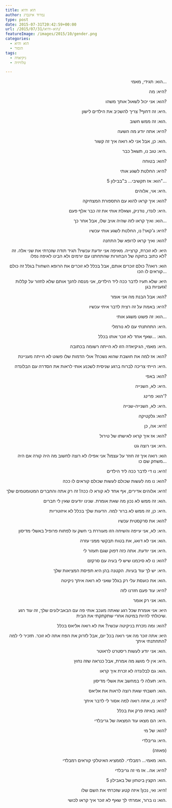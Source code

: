 ```yaml
---
title: הוא והיא
author: נמרוד איזנברג
type: post
date: 2015-07-31T20:42:59+00:00
url: /2015/07/31/הוא-והיא/
featureImage: /images/2015/10/gender.png
categories:
  - הוא והיא
  - הומור
tags:
  - גיקיאדה
  - טלוויזיה

---
```

<p align="right">
  <span lang="en-US">הוא: </span><span lang="he-IL">תגידי</span><span lang="en-US">, </span><span lang="he-IL">מאמי…</span>
</p>

<p align="right">
  <span lang="he-IL">היא: מה</span><span lang="en-US">?</span>
</p>

<p align="right">
  הוא: אני יכול לשאול אותך משהו?
</p>

<p align="right">
  היא: זה דחוף? צריך להשכיב את הילדים לישון.
</p>

<p align="right">
  הוא: זה ממש חשוב.
</p>

<p align="right">
  היא: אתה יודע מה השעה?
</p>

<p align="right">
  הוא: כן, אבל אני לא רואה איך זה קשור.
</p>

<p align="right">
  היא: טוב נו, תשאל כבר.
</p>

<p align="right">
  הוא: בטוחה?
</p>

<p align="right">
  היא: החלטת לשגע אותי?
</p>

<p align="right">
  <span lang="en-US">הוא: אז תקשיבי&#8230; </span><span lang="he-IL">ב"בבילון </span><span lang="en-US">5"…</span>
</p>

<p align="right">
  <span lang="he-IL">היא: אוי</span><span lang="en-US">, </span><span lang="he-IL">אלוהים</span><span lang="en-US">.</span>
</p>

<p align="right">
  <span lang="he-IL">הוא: איך קראו להוא עם התספורת המצחיקה</span><span lang="en-US">?</span>
</p>

<p align="right">
  <span lang="he-IL">היא: לונדו</span><span lang="en-US">, </span><span lang="he-IL">נודניק</span><span lang="en-US">, </span><span lang="he-IL">ושאלת אותי את זה כבר אלף פעם</span><span lang="en-US">.</span>
</p>

<p align="right">
  <span lang="he-IL">הוא: ואיך קראו לזה שהיה אויב שלו</span><span lang="en-US">, </span><span lang="he-IL">אבל אחר כך…</span>
</p>

<p align="right">
  <span lang="he-IL">היא: ג</span><span lang="en-US">'</span><span lang="he-IL">קאר</span><span lang="en-US">! </span><span lang="he-IL">נו</span><span lang="en-US">, </span><span lang="he-IL">החלטת לשגע אותי עכשיו</span><span lang="en-US">?</span>
</p>

<p align="right">
  <span lang="he-IL">הוא: ואיך קראו לרופא של התחנה</span><span lang="en-US">?</span>
</p>

<p align="right">
  <span lang="he-IL">היא: לא זוכרת</span><span lang="en-US">, </span><span lang="he-IL">קרצייה</span><span lang="en-US">. </span><span lang="he-IL">מאיפה אני יודעת עכשיו</span><span lang="en-US">? </span><span lang="he-IL">תגיד תודה שזכרתי את שני אלה</span><span lang="en-US">. זה לא כתוב בחוקה של הבחורות שהתחתנו עם יורמים ולא הבינו לאיפה נפלו?</span>
</p>

<p align="right">
  <span lang="he-IL">הוא: רואה</span><span lang="en-US">? </span><span lang="he-IL">כולם זוכרים אותם</span><span lang="en-US">, </span><span lang="he-IL">אבל בכלל לא זוכרים את הרופא השחור</span><span lang="en-US">! </span><span lang="he-IL">בגלל זה כולם קוראים לו הכו…</span>
</p>

<p align="right">
  <span lang="he-IL">היא: שלא תעיז לדבר ככה ליד הילדים</span><span lang="en-US">, </span><span lang="he-IL">אני מנסה לחנך אותם שלא לחזור על קללות גזעניות בגן</span><span lang="en-US">!</span>
</p>

<p align="right">
  <span lang="he-IL">הוא: אבל הבנת מה אני אומר</span><span lang="en-US">?</span>
</p>

<p align="right">
  היא: באמת על זה רצית לדבר איתי עכשיו?
</p>

<p align="right">
  הוא: זה פשוט משגע אותי&#8230;
</p>

<p align="right">
  היא: התחתנתי עם לא נורמלי.
</p>

<p align="right">
  הוא: &#8230;שאף אחד לא זוכר אותו בכלל.
</p>

<p align="right">
  היא: מאמי, הגיקיאדה הזו לא הייתה רשומה בכתובה.
</p>

<p align="right">
  הוא: אז למה את חושבת שהוא נשכח? אולי הדמות שלו פשוט לא הייתה מעניינת?
</p>

<p align="right">
  היא: הייתי צריכה לברוח ברגע שניסית לשכנע אותי לראות את הסדרה עם הבלונדה.
</p>

<p align="right">
  הוא: באפי?
</p>

<p align="right">
  היא: לא, השנייה.
</p>

<p align="right">
  הוא: פרינג'?
</p>

<p align="right">
  היא: לא, השנייה-שנייה.
</p>

<p align="right">
  הוא: גלקטיקה?
</p>

<p align="right">
  היא: אה, כן!
</p>

<p align="right">
  הוא: אז איך קראו לאישתו של טירול?
</p>

<p align="right">
  היא: אני רוצה גט.
</p>

<p align="right">
  הוא: רואה איך זה חוזר על עצמו? אני אפילו לא רוצה לחשוב מה היה קורה אם היה משחק שם כו&#8230;
</p>

<p align="right">
  היא: נו די לדבר ככה ליד הילדים!
</p>

<p align="right">
  הוא: נו מה לעשות שכולם לעשות שכולם קוראים לו ככה?
</p>

<p align="right">
  <span lang="he-IL">היא: אלוהים אדירים</span><span lang="en-US">, </span><span lang="he-IL">אף אחד לא קורא לו ככה</span><span lang="en-US">! </span><span lang="he-IL">זה רק אתה והחברים המטומטמים שלך</span><span lang="en-US">!</span>
</p>

<p align="right">
  <span lang="he-IL">הוא: זה ממש לא נכון מה שאת אומרת</span><span lang="en-US">. </span><span lang="he-IL">שנינו יודעים שאין לי חברים</span><span lang="en-US">.</span>
</p>

<p align="right">
  היא: כן, זה ממש לא ברור למה. הדעות שלך בכלל לא איזוטריות.
</p>

<p align="right">
  הוא: את סרקסטית עכשיו?
</p>

<p align="right">
  היא: לא, אני עייפה והשיחה הזו מעוררת בי חשק עז לפתוח פרופיל באשלי מדיסון.
</p>

<p align="right">
  הוא: אני לא דואג, את בטוח תבקשי ממני עזרה.
</p>

<p align="right">
  היא: אני יודעת. אתה כזה דפוק שגם תעזור לי.
</p>

<p align="right">
  הוא: נו לא סיכמנו שיש לי בעיה עם סרקזם?
</p>

<p align="right">
  היא: יש לך עוד בעיות. הקטנה בהן היא תפיסת המציאות שלך.
</p>

<p align="right">
  הוא: את כועסת עלי רק בגלל שאני לא רואה איתך ניקיטה.
</p>

<p align="right">
  היא: עוד פעם חזרנו לזה?
</p>

<p align="right">
  הוא: אני רק אומר.
</p>

<p align="right">
  היא: אני אומרת שכל רגע שאתה מעכב אותי פה עם הבאבילונים שלך, זה עוד רגע שיכולתי להיות במיטה אחרי שתקתקתי את הבית.
</p>

<p align="right">
  הוא: ומה נזכרת בניקיטה עכשיו? את לא רואה אליאס בכלל?
</p>

<p align="right">
  היא: אתה זוכר מה אני רואה בכל יום, אבל לזרוק את הפח אתה לא זוכר. תזכיר לי למה התחתנתי איתך?
</p>

<p align="right">
  הוא: אני יודע לעשות ריסטרט לראוטר.
</p>

<p align="right">
  היא: אין לי מושג מה אמרת, אבל כנראה שזה נחוץ.
</p>

<p align="right">
  הוא: גם לבלונדה לא זכרת איך קראו.
</p>

<p align="right">
  היא: תעלה לי במחשב את אשלי מדיסון.
</p>

<p align="right">
  הוא: חשבתי שאת רוצה לראות את אליאס.
</p>

<p align="right">
  היא: נו, אתה רואה למה אסור לי לדבר איתך?
</p>

<p align="right">
  הוא: באיזה פרק את בכלל?
</p>

<p align="right">
  היא: הם מצאו עוד המצאה של גריבלדי.
</p>

<p align="right">
  הוא: של מי?
</p>

<p align="right">
  היא: גריבלדי.
</p>

<p align="right">
  (פאוזה)
</p>

<p align="right">
  הוא: מאמי&#8230; רמבלדי. לממציא האיטלקי קוראים רמבלדי.
</p>

<p align="right">
  היא: אה.. אז מי זה גריבלדי?
</p>

<p align="right">
  הוא: הקצין ביטחון של באבילון 5.
</p>

<p align="right">
  היא: ואי, נכון! איזה קטע שזכרתי את השם שלו!
</p>

<p align="right">
  הוא: נו ברור, אמרתי לך שאף לא זוכר איך קראו לכושי.
</p>